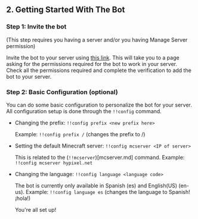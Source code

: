 ## 2. Getting Started With The Bot

### Step 1: Invite the bot

 (This step requires you having a server and/or you having Manage Server permission)

 Invite the bot to your server using [this link](https://top.gg/bot/639498607632056321/invite). This will take you to a page asking for the permissions required for the bot to work in your server. Check all the permissions required and complete the verification to add the bot to your server.

### Step 2: Basic Configuration (optional)

 You can do some basic configuration to personalize the bot for your server. All configuration setup is done through the `!!config` command.

- Changing the prefix: `!!config prefix <new prefix here>`

  Example: `!!config prefix /` (changes the prefix to /)

- Setting the default Minecraft server: `!!config mcserver <IP of server>`

  This is related to the (`!!mcserver`)[mcserver.md] command.
  Example: `!!config mcserver hypixel.net`

- Changing the language: `!!config language <language code>`

  The bot is currently only available in Spanish (es) and English(US) (en-us).
  Example: `!!config language es` (changes the language to Spanish! ¡hola!)
  
  You're all set up!
